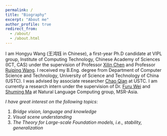 ```yaml
---
permalink: /
title: "Biography"
excerpt: "About me"
author_profile: true
redirect_from: 
  - /about/
  - /about.html
---
```


I am Hongyu Wang (王鸿钰 in Chinese), a first-year Ph.D candidate at VIPL group, Institute of Computing Technology, Chinese Academy of Sciences (ICT, CAS) under the supervision of Professor [Xilin Chen](http://vipl.ict.ac.cn/people/_xlchen/) and Professor [Ruiping Wang](http://vipl.ict.ac.cn/people/_rpwang/). I received my B.Eng. degree from Department of Computer Science and Technology, University of Science and Technology of China (USTC). I was advised by associate researcher [Chao Qian](http://www.lamda.nju.edu.cn/qianc/) at USTC. I am currently a research intern under the supervision of Dr. [Furu Wei](https://thegenerality.com/) and [Shuming Ma](https://shumingma.com/) at Natural Language Computing group, MSR-Asia.

*I have great interest on the following topics*: 
1. *Bridge vision, language and knowledge*
2. *Visual scene understanding*
3. *The Theory for Large-scale Foundation models, i.e., stability, generalization*
